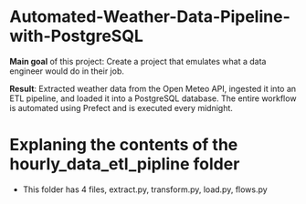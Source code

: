 # Automated-Weather-Data-Pipeline-with-PostgreSQL

**Main goal** of this project: Create a project that emulates what a data engineer would do in their job.

**Result**: Extracted weather data from the Open Meteo API, ingested it into an ETL pipeline, and loaded it into a PostgreSQL database. The entire workflow is automated using Prefect and is executed every midnight. 


# Explaning the contents of the hourly_data_etl_pipline folder
- This folder has 4 files, extract.py, transform.py, load.py, flows.py


  



